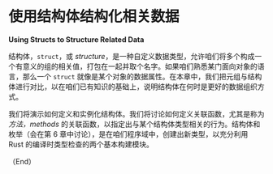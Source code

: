 # 使用结构体结构化相关数据

**Using Structs to Structure Related Data**

结构体，`struct`，或 *structure*，是一种自定义数据类型，允许咱们将多个构成一个有意义的组的相关值，打包在一起并取个名字。如果咱们熟悉某门面向对象的语言，那么一个 `struct` 就像是某个对象的数据属性。在本章中，我们把元组与结构体进行对比，以在咱们已有知识的基础上，说明结构体在何时是更好的数据组织方式。

我们将演示如何定义和实例化结构体。我们将讨论如何定义关联函数，尤其是称为 *方法，methods* 的关联函数，以指定出与某个结构体类型相关的行为。结构体和枚举（会在第 6 章中讨论），是在咱们程序域中，创建出新类型，以充分利用 Rust 的编译时类型检查的两个基本构建模块。


（End）



